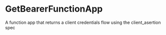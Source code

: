 # GetBearerFunctionApp
A function app that returns a client credentials flow using the client_asertion spec
